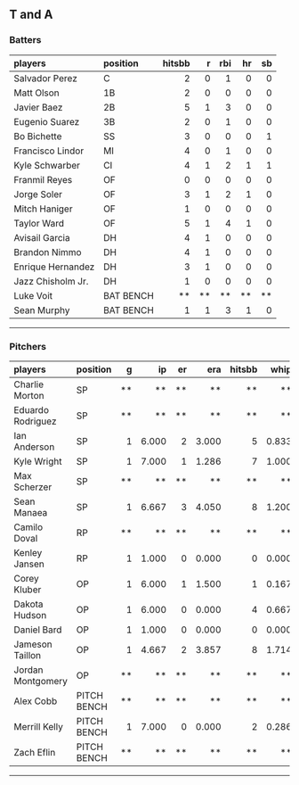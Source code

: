 ## T and A

### Batters

 
|players           |position  | hitsbb|  r| rbi| hr| sb| 
|:-----------------|:---------|------:|--:|---:|--:|--:| 
|Salvador Perez    |C         |      2|  0|   1|  0|  0| 
|Matt Olson        |1B        |      2|  0|   0|  0|  0| 
|Javier Baez       |2B        |      5|  1|   3|  0|  0| 
|Eugenio Suarez    |3B        |      2|  0|   1|  0|  0| 
|Bo Bichette       |SS        |      3|  0|   0|  0|  1| 
|Francisco Lindor  |MI        |      4|  0|   1|  0|  0| 
|Kyle Schwarber    |CI        |      4|  1|   2|  1|  1| 
|Franmil Reyes     |OF        |      0|  0|   0|  0|  0| 
|Jorge Soler       |OF        |      3|  1|   2|  1|  0| 
|Mitch Haniger     |OF        |      1|  0|   0|  0|  0| 
|Taylor Ward       |OF        |      5|  1|   4|  1|  0| 
|Avisail Garcia    |DH        |      4|  1|   0|  0|  0| 
|Brandon Nimmo     |DH        |      4|  1|   0|  0|  0| 
|Enrique Hernandez |DH        |      3|  1|   0|  0|  0| 
|Jazz Chisholm Jr. |DH        |      1|  0|   0|  0|  0| 
|Luke Voit         |BAT BENCH |     **| **|  **| **| **| 
|Sean Murphy       |BAT BENCH |      1|  1|   3|  1|  0| 


* * *

### Pitchers

 
|players           |position    |  g|    ip| er|   era| hitsbb|  whip| so|  w| sv| 
|:-----------------|:-----------|--:|-----:|--:|-----:|------:|-----:|--:|--:|--:| 
|Charlie Morton    |SP          | **|    **| **|    **|     **|    **| **| **| **| 
|Eduardo Rodriguez |SP          | **|    **| **|    **|     **|    **| **| **| **| 
|Ian Anderson      |SP          |  1| 6.000|  2| 3.000|      5| 0.833|  5|  1|  0| 
|Kyle Wright       |SP          |  1| 7.000|  1| 1.286|      7| 1.000|  8|  1|  0| 
|Max Scherzer      |SP          | **|    **| **|    **|     **|    **| **| **| **| 
|Sean Manaea       |SP          |  1| 6.667|  3| 4.050|      8| 1.200|  6|  0|  0| 
|Camilo Doval      |RP          | **|    **| **|    **|     **|    **| **| **| **| 
|Kenley Jansen     |RP          |  1| 1.000|  0| 0.000|      0| 0.000|  1|  0|  1| 
|Corey Kluber      |OP          |  1| 6.000|  1| 1.500|      1| 0.167|  6|  1|  0| 
|Dakota Hudson     |OP          |  1| 6.000|  0| 0.000|      4| 0.667|  4|  1|  0| 
|Daniel Bard       |OP          |  1| 1.000|  0| 0.000|      0| 0.000|  2|  0|  1| 
|Jameson Taillon   |OP          |  1| 4.667|  2| 3.857|      8| 1.714|  4|  0|  0| 
|Jordan Montgomery |OP          | **|    **| **|    **|     **|    **| **| **| **| 
|Alex Cobb         |PITCH BENCH | **|    **| **|    **|     **|    **| **| **| **| 
|Merrill Kelly     |PITCH BENCH |  1| 7.000|  0| 0.000|      2| 0.286|  4|  1|  0| 
|Zach Eflin        |PITCH BENCH | **|    **| **|    **|     **|    **| **| **| **| 


* * *


